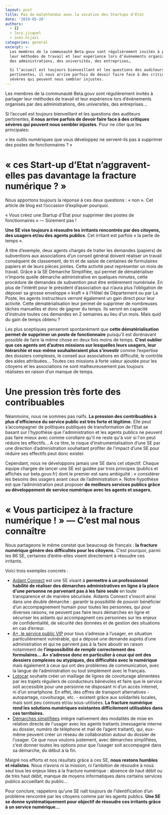 ```yaml
---
layout: post
title: Pas de malentendus avec la vocation des Startups d'État
date: '2019-05-20'
authors:
  - {}
  - lery.jicquel
  - ines.hijazi
categories: general
excerpt: >-
  Les membres de la communauté Beta.gouv sont régulièrement invités à partager
  leur méthodes de travail et leur expérience lors d’évènements organisés par
  des administrations, des universités, des entreprises…

  Si l’accueil est toujours bienveillant et les questions des auditeurs
  pertinentes, il nous arrive parfois de devoir faire face à des critiques
  sévères qui peuvent nous sembler injustes.
---
```

Les membres de la communauté Beta.gouv sont régulièrement invités à partager leur méthodes de travail et leur expérience lors d’évènements organisés par des administrations, des universités, des entreprises…

Si l’accueil est toujours bienveillant et les questions des auditeurs pertinentes, **il nous arrive parfois de devoir faire face à des critiques sévères qui peuvent nous sembler injustes**. Pour ne citer que les principales: 

« les outils numériques que vous développez ne servent-ils pas à supprimer des postes de fonctionnaires ? »

# « ces Start-up d’Etat n’aggravent-elles pas davantage la fracture numérique ? »

Nous apportons toujours la réponse à ces deux questions : « non ». Cet article de blog est l’occasion d’expliquer pourquoi.

« Vous créez une Startup d'État pour supprimer des postes de fonctionnaires » — Sûrement pas !

**Une SE vise toujours à résoudre les irritants rencontrés par des citoyens, des usagers et/ou des agents publics**. Cet irritant est parfois « la perte de temps ».



À titre d’exemple, deux agents chargés de traiter les demandes (papiers) de subventions aux associations d’un conseil général doivent réaliser un travail conséquent de classement, de tri et de saisie de centaines de formulaires papiers et de leurs pièces jointes. Cette activité peut représenter un mois de travail. Grâce à la SE Démarche Simplifiée, qui permet de dématérialiser n’importe quelle démarche administrative en quelques minutes, cette procédure de demandes de subvention peut être entièrement numérisée. En plus de l’intérêt pour le président d’association qui n’aura plus l’obligation de déposer sa grosse enveloppe « kraft » à l’Hôtel de Département ou par La Poste, les agents instructeurs verront également un gain direct pour leur activité. Cette dématérialisation leur permet de supprimer de nombreuses tâches manuelles et donc de gagner du temps. Ils seront en capacité d’instruire toutes ces demandes en 2 semaines au lieu d’un mois. Mais quid du gain de temps obtenu ?



Les plus sceptiques penseront spontanément que **cette dématérialisation permet de supprimer un poste de fonctionnaire** puisqu’il est dorénavant possible de faire la même chose en deux fois moins de temps. **C’est oublier que ces agents ont d’autres missions sur lesquelles leurs usagers, leur hiérarchie et eux-même souhaiteraient plus s’investir** comme l’expertise des dossiers complexes, le conseil aux associations en difficulté, le contrôle des aides attribuées… Toutes ces missions à forte valeur ajoutée pour les citoyens et les associations ne sont malheureusement pas toujours réalisées en raison d’un manque de temps.



# Une pression très forte des contribuables

Néanmoins, nous ne sommes pas naïfs. **La pression des contribuables à plus d'efficience du service public est très forte et légitime.** Elle peut s’accompagner de politiques publiques de transformation de l’Etat se basant sur l'hypothèse que l'administration et les agents publics ne peuvent pas faire mieux avec comme corollaire qu'il ne reste qu'à voir si l'on peut réduire les effectifs… A ce titre, le risque d’instrumentalisation d’une SE par une direction d’administration souhaitant profiter de l’impact d’une SE pour réduire ses effectifs peut donc exister. 

Cependant, nous ne développons jamais une SE dans cet objectif. Chaque équipe chargée de lancer une SE est guidée par trois principes (publics et affichés sur beta.gouv.fr) dont le premier est sans ambiguïté : « considérer les besoins des usagers avant ceux de l’administration ». Notre hypothèse est que l’administration peut proposer **de meilleurs services publics grâce au développement de service numérique avec les agents et usagers.**

# « Vous participez à la fracture numérique ! » — C’est mal nous connaître

Nous partageons le même constat que beaucoup de français : **la fracture numérique génère des difficultés pour les citoyens.** C’est pourquoi, parmi les 86 SE, certaines d’entre-elles visent directement à résoudre ces irritants. 

Voici trois exemples concrets :

* [Aidant Connect](https://beta.gouv.fr/startups/aidantsconnect.html) est une SE visant à **permettre à un professionnel habilité de réaliser des démarches administratives en ligne à la place d’une personne ne parvenant pas à les faire seule** en toute transparence et de manière sécurisée. Aidants Connect s’inscrit ainsi dans une double démarche : garantir la possibilité de pouvoir bénéficier d’un accompagnement humain pour toutes les personnes, qui pour diverses raisons, ne peuvent pas faire leurs démarches en ligne et sécuriser les aidants qui accompagnent ces personnes sur les enjeux de confidentialité, de sécurité des données et de gestion des situations en cas d’erreur.
* [A+, le service public VIP](https://beta.gouv.fr/startups/aplus.html) pour tous s’adresse à l’usager, en situation particulièrement vulnérable, qui a déposé une demande auprès d’une administration et qui ne parvient pas à la faire aboutir en raison notamment de **l’impossibilité de remplir correctement des formulaires… A+ s’adresse donc en particulier à ceux qui ont des dossiers complexes ou atypiques, des difficultés avec le numérique** mais également à ceux qui ont des problèmes de communication, avec la langue de l’administration ou tout simplement avec le français.
* [Lotocar](https://beta.gouv.fr/startups/lotocar.html) souhaite créer un maillage de lignes de covoiturage alimentées par les trajets réguliers de conducteurs bénévoles et faire que le service soit accessible pour une personne ne disposant ni d’un accès internet, ni d’un smartphone. En effet, des offres de transport alternatives - autopartage, covoiturage, etc. - existent grâce aux solidarités locales, mais sont peu connues et/ou sous-utilisées. **La fracture numérique rend les solutions numériques existantes difficilement utilisables dans ces territoires.**
* [Démarches simplifiées](https://www.demarches-simplifiees.fr/) intègre nativement des modalités de mise en relation directe de l'usager avec les agents traitants (messagerie interne au dossier, numéro de téléphone et mail de l’agent traitant), qui, eux-même peuvent créer un réseau de collaboration autour du dossier de l’usager. Ce que nous voulons justement, avec démarches simplifiées, c’est donner toutes les options pour que l’usager soit accompagné dans sa démarche, du début à la fin.



Malgré nos efforts et nos résultats grâce à ces SE, **nous restons humbles et réalistes**. Nous n’avons ni la mission, ni l’ambition de résoudre à nous seul tous les enjeux liées à la fracture numérique : absence de haut débit ou de très haut débit, manque de moyens informatiques dans certains services publics accueillant du public…



Pour conclure, rappelons qu’une SE naît toujours de l’identification d’un problème rencontré par les citoyens comme par les agents publics. **Une SE se donne systématiquement pour objectif de résoudre ces irritants grâce à un service numérique...**
